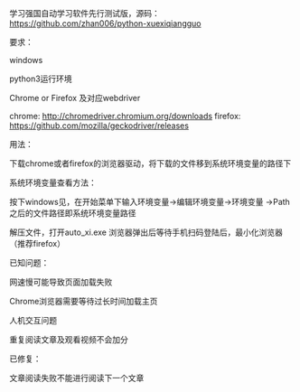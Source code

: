 学习强国自动学习软件先行测试版，源码：https://github.com/zhan006/python-xuexiqiangguo

要求：

windows

python3运行环境

Chrome or Firefox 及对应webdriver

chrome: http://chromedriver.chromium.org/downloads
firefox: https://github.com/mozilla/geckodriver/releases

用法：

下载chrome或者firefox的浏览器驱动，将下载的文件移到系统环境变量的路径下

系统环境变量查看方法：

按下windows见，在开始菜单下输入环境变量->编辑环境变量->环境变量 ->Path之后的文件路径即系统环境变量路径

解压文件，打开auto_xi.exe
浏览器弹出后等待手机扫码登陆后，最小化浏览器
（推荐firefox）

已知问题：

网速慢可能导致页面加载失败

Chrome浏览器需要等待过长时间加载主页

人机交互问题

重复阅读文章及观看视频不会加分

已修复：

文章阅读失败不能进行阅读下一个文章






